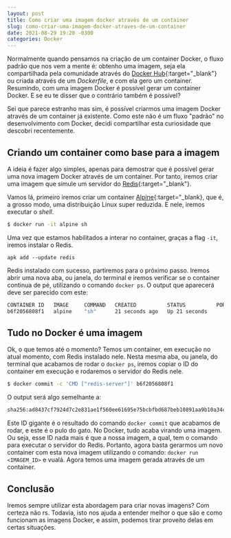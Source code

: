 ```yaml
---
layout: post
title: Como criar uma imagem docker através de um container
slug: como-criar-uma-imagem-docker-atraves-de-um-container
date: 2021-08-29 19:20 -0300
categories: Docker
---
```


Normalmente quando pensamos na criação de um container Docker, o fluxo padrão que nos vem a mente é: obtenho uma imagem, seja ela compartilhada pela comunidade através do [Docker Hub](https://hub.docker.com){:target="_blank"} ou criada através de um _Dockerfile_, e com ela gero um container. Resumindo, com uma imagem Docker é possível gerar um container Docker. E se eu te disser que o contrário também é possível?

Sei que parece estranho mas sim, é possível criarmos uma imagem Docker através de um container já existente. Como este não é um fluxo "padrão" no desenvolvimento com Docker, decidi compartilhar esta curiosidade que descobri recentemente.

## Criando um container como base para a imagem

A ideia é fazer algo simples, apenas para demostrar que é possível gerar uma nova imagem Docker através de um container. Por tanto, iremos criar uma imagem que simule um servidor do [Redis](https://redis.io){:target="_blank"}.

Vamos lá, primeiro iremos criar um container [Alpine](https://hub.docker.com/_/alpine){:target="_blank}, que é, a grosso modo, uma distribuição Linux super reduzida. E nele, iremos executar o _shell_.

```bash
$ docker run -it alpine sh
```

Uma vez que estamos habilitados a interar no container, graças a flag `-it`, iremos instalar o Redis.

```shell
apk add --update redis
```

Redis instalado com sucesso, partiremos para o próximo passo. Iremos abrir uma nova aba, ou janela, do terminal e iremos verificar se o container continua de pé, utilizando o comando `docker ps`. O output que aparecerá deve ser parecido com este:

```bash
CONTAINER ID   IMAGE     COMMAND   CREATED          STATUS          PORTS     NAMES
b6f2056808f1   alpine    "sh"      21 seconds ago   Up 21 seconds             priceless_wiles
```

## Tudo no Docker é uma imagem

Ok, o que temos até o momento? Temos um container, em execução no atual momento, com Redis instalado nele. Nesta mesma aba, ou janela, do terminal que acabamos de rodar o `docker ps`, iremos copiar o ID do container em execução e rodaremos o servidor do Redis nele.

```bash
$ docker commit -c 'CMD ["redis-server"]' b6f2056808f1
```

O output será algo semelhante a:

```bash
sha256:ad8437cf7924d7c2e831ae1f560ee61695e75bcbfbd687beb10891aa9b10a34c
```

Este ID gigante é o resultado do comando `docker commit` que acabamos de rodar, e este é o pulo do gato. No Docker, tudo acaba virando uma imagem. Ou seja, esse ID nada mais é que a nossa imagem, a qual, tem o comando para executar o servidor do Redis. Portanto, agora basta gerarmos um novo container com esta nova imagem utilizando o comando: `docker run <IMAGEM_ID>` e vualá. Agora temos uma imagem gerada através de um container.

## Conclusão

Iremos sempre utilizar esta abordagem para criar novas imagens? Com certeza não rs. Todavia, isto nos ajuda a entender melhor o que são e como funcionam as imagens Docker, e assim, podemos tirar proveito delas em certas situações.
